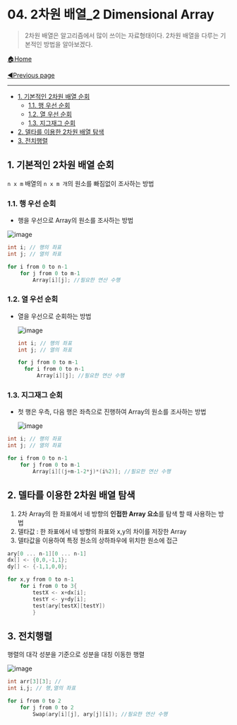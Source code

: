 # 04. 2차원 배열_2 Dimensional Array

> 2차원 배열은 알고리즘에서 많이 쓰이는 자료형태이다. 2차원 배열을 다루는 기본적인 방법을 알아보겠다.

[🏠Home](https://github.com/batboy118/Study_Note)

[◀Previous page ](./)

---

<!-- TOC -->

- [1. 기본적인 2차원 배열 순회](#1-기본적인-2차원-배열-순회)
	- [1.1. 행 우선 순회](#11-행-우선-순회)
	- [1.2. 열 우선 순회](#12-열-우선-순회)
	- [1.3. 지그재그 순회](#13-지그재그-순회)
- [2. 델타를 이용한 2차원 배열 탐색](#2-델타를-이용한-2차원-배열-탐색)
- [3. 전치행렬](#3-전치행렬)

<!-- /TOC -->

## 1. 기본적인 2차원 배열 순회

`n x m` 배열의 `n x m 개`의 원소를 빠짐없이 조사하는 방법

### 1.1. 행 우선 순회

- 행을 우선으로 Array의 원소를 조사하는 방법

![image](https://user-images.githubusercontent.com/53181778/76676607-2c057180-65bd-11ea-8fb3-5b48ce856d5c.png)

```c
int i; // 행의 좌표
int j; // 열의 좌표

for i from 0 to n-1
	for j from 0 to m-1
		Array[i][j]; //필요한 연산 수행
```

### 1.2. 열 우선 순회

- 열을 우선으로 순회하는 방법

  ![image](https://user-images.githubusercontent.com/53181778/76683462-267b4c00-65fc-11ea-9e47-464d093c21cf.png)

  ```c
  int i; // 행의 좌표
  int j; // 열의 좌표

  for j from 0 to m-1
  	for i from 0 to n-1
  		Array[i][j]; //필요한 연산 수행
  ```


### 1.3. 지그재그 순회

- 첫 행은 우측, 다음 행은 좌측으로 진행하여 Array의 원소를 조사하는 방법

  ![image](https://user-images.githubusercontent.com/53181778/76683464-2b400000-65fc-11ea-8fdd-637fcab1da2d.png)

```c
int i; // 행의 좌표
int j; // 열의 좌표

for i from 0 to n-1
	for j from 0 to m-1
		Array[i][(j+m-1-2*j)*(i%2)]; //필요한 연산 수행
```

## 2. 델타를 이용한 2차원 배열 탐색

1. 2차 Array의 한 좌표에서 네 방향의 **인접한 Array 요소**를 탐색 할 때 사용하는 방법
2. 델타값 : 한 좌표에서 네 방향의 좌표와 x,y의 차이를 저장한 Array
3. 델타값을 이용하여 특정 원소의 상하좌우에 위치한 원소에 접근

```c
ary[0 ... n-1][0 ... n-1]
dx[] <- {0,0,-1,1};
dy[] <- {-1,1,0,0};

for x,y from 0 to n-1
	for i from 0 to 3{
		testX <- x+dx[i];
		testY <- y+dy[i];
		test(ary[testX][testY])
		}
```

## 3. 전치행렬

행렬의 대각 성분을 기준으로 성분을 대칭 이동한 행렬

![image](https://user-images.githubusercontent.com/53181778/76676687-edbc8200-65bd-11ea-9f5e-73587728377e.png)

```c
int arr[3][3]; //
int i,j; // 행,열의 좌표

for i from 0 to 2
	for j from 0 to 2
		Swap(ary[i][j], ary[j][i]); //필요한 연산 수행
```

